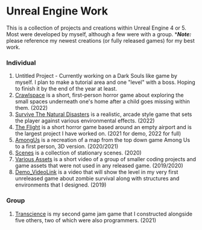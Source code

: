# Unreal Engine Work

This is a collection of projects and creations within Unreal Engine 4 or 5. Most were developed by myself, although a few were with a group.
****Note:*** please reference my newest creations (or fully released games) for my best work.

### Individual
1) Untitled Project - Currently working on a Dark Souls like game by myself. I plan to make a tutorial area and one "level" with a boss. Hoping to finish it by the end of the year at least.
2) [Crawlspace](https://github.com/ericmichalski/Engine-Games-and-Art/tree/master/Unreal%20Engine/Crawlspace) is a short, first-person horror game about exploring the small spaces underneath one's home after a child goes missing within them. (2022)
3) [Survive The Natural Disasters](https://github.com/ericmichalski/Engine-Games-and-Art/tree/master/Unreal%20Engine/Survive%20The%20Natural%20Disasters) is a realistic, arcade style game that sets the player against various environmental effects. (2022)
4) [The Flight](https://github.com/ericmichalski/Engine-Games-and-Art/tree/master/Unreal%20Engine/TheFlight) is a short horror game based around an empty airport and is the largest project I have worked on. (2021 for demo, 2022 for full)
5) [AmongUs](https://github.com/ericmichalski/Engine-Games-and-Art/tree/master/Unreal%20Engine/AmongUs) is a recreation of a map from the top down game Among Us to a first person, 3D version. (2020/2021)
6) [Scenes](https://github.com/ericmichalski/Engine-Games-and-Art/tree/master/Unreal%20Engine/Scenes) is a collection of stationary scenes. (2020)
7) [Various Assets](https://github.com/ericmichalski/Engine-Games-and-Art/tree/master/Unreal%20Engine/Various%20Assets) is a short video of a group of smaller coding projects and game assets that were not used in any released game. (2019/2020)
8) [Demo_VideoLink](https://github.com/ericmichalski/Engine-Games-and-Art/blob/master/Unreal%20Engine/Demo_VideoLink.md) is a video that will show the level in my very first unreleased game about zombie survival along with structures and environments that I designed. (2019)

### Group
1) [Transcience](https://github.com/ericmichalski/Engine-Games-and-Art/tree/master/Unreal%20Engine/Transcience) is my second game jam game that I constructed alongside five others, two of which were also programmers. (2021)

